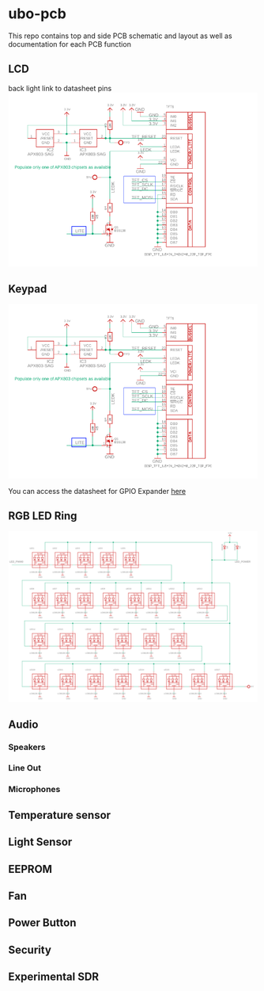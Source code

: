 # ubo-pcb
This repo contains top and side PCB schematic and layout as well as documentation for each PCB function 

## LCD
back light
link to datasheet
pins
![LCD schematic](images/lcd.png)
## Keypad
![LCD schematic](images/lcd.png)

You can access the datasheet for GPIO Expander [here](datasheets/AW9523_GPIO_expander.pdf)

## RGB LED Ring

![RGB LED Ring](images/rgb-ring.png)

## Audio
### Speakers
### Line Out
### Microphones
## Temperature sensor
## Light Sensor
## EEPROM
## Fan
## Power Button
## Security
## Experimental SDR

